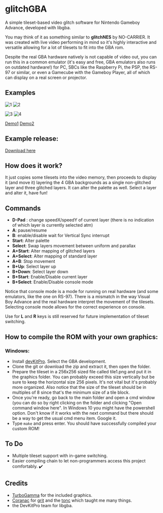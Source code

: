 # glitchGBA
A simple tileset-based video glitch software for Nintendo Gameboy Advance, developed with libgba.

You may think of it as something similar to **glitchNES** by NO-CARRIER.
It was created with live video performing in mind so it's highly interactive and versatile allowing for a lot of tilesets to fit into the GBA rom.

Despite the real GBA hardware natively is not capable of video out, you can run this in a common emulator (it's easy and free, GBA emulators also runs on outdated hardware!) for PC, SBCs like the Raspberry Pi, the PSP, the RS-97 or similar, or even a Gamecube with the Gameboy Player, all of which can display on a real screen or projector.

## Examples

![1](https://www.meru.cloud/assets/glitchGBA/1.PNG) ![2](https://www.meru.cloud/assets/glitchGBA/2.PNG) 

![3](https://www.meru.cloud/assets/glitchGBA/3.PNG) ![4](https://www.meru.cloud/assets/glitchGBA/4.PNG)

[Demo1](https://www.youtube.com/watch?v=6Cut0q85Z6Q)
[Demo2](https://youtu.be/0SPNZVn2vGY)

## Example release:
[Download here](https://www.meru.cloud/assets/glitchGBA/glitchGBA-alpha-0.1.gba)

## How does it work?
It just copies some tilesets into the video memory, then proceeds to display it (and move it) layering the 4 GBA backgrounds as a single non-glitched layer and three glitched layers. It can alter the palette as well.
Select a layer and alter it, have fun!

## Commands
- **D-Pad** : change speedX/speedY of current layer (there is no indication of which layer is currently selected atm)
- **A**: pause/resume
- **B**: enable/disable wait for Vertical Sync interrupt
- **Start**: Alter palette
- **Select**: Swap layers movement between uniform and parallax
- **A+Start**: Alter mapping of glitched layers
- **A+Select**: Alter mapping of standard layer
- **A+B**: Stop movement
- **B+Up**: Select layer up
- **B+Down**: Select layer down
- **B+Start**: Enable/Disable current layer
- **B+Select**: Enable/Disable console mode

Notice that console mode is a mode for running on real hardware (and some emulators, like the one on RS-97).
There is a mismatch in the way Visual Boy Advance and the real hardware interpret the movement of the tilesets.
Selecting console mode allows for the correct experience on console.

Use for **L** and **R** keys is still reserved for future implementation of tileset switching.

## How to compile the ROM with your own graphics:
### Windows:
- Install [devKitPro](https://github.com/devkitPro/installer/releases). Select the GBA development.
- Clone the git or download the zip and extract it, then open the folder.
- Prepare the tileset in a 256x256 sized file called tile1.png and put it in the graphics folder.
You can probably exceed this size vertically but be sure to keep the horizontal size 256 pixels. It's not vital but it's probably more organized. Also notice that the size of the tileset should be in multiples of 8 since that's the minimum size of a tile block.
- Once you're ready, go back to the main folder and open a cmd window (you can do so by right clicking on the folder and clicking "Open command window here".
In Windows 10 you might have the powershell option. Don't know if it works with the next command but there should be a way to get the usual cmd menu item. Google it.
- Type ```make``` and press enter. You should have successfully compiled your custom ROM!

## To Do
- Multiple tileset support with in-game switching.
- Easier compiling chain to let non-programmers access this project comfortably. :heavy_check_mark:

## Credits
- [TurboGamma](https://www.facebook.com/turbogamma/) for the included graphics.
- [Coranac](http://www.coranac.com/) for [grit](https://www.coranac.com/projects/grit/) and the [tonc](http://www.coranac.com/tonc/text/toc.htm) which taught me many things.
- the DevKitPro team for libgba.

